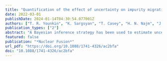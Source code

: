 ```yaml
---
title: "Quantification of the effect of uncertainty on impurity migration in PISCES-A simulated with GITR"
date: 2022-03-01
publishDate: 2024-01-14T04:30:54.077001Z
authors: ["T. R. Younkin", "K. Sargsyan", "T. Casey", "H. N. Najm", "J. M. Canik", "D. L. Green", "R. P. Doerner", "D. Nishijima", "M. Baldwin", "J. Drobny", "D. Curreli", "B. D. Wirth"]
publication_types: ["2"]
abstract: "A Bayesian inference strategy has been used to estimate uncertain inputs to global impurity transport code (GITR) modeling predictions of tungsten erosion and migration in the linear plasma device, PISCES-A. This allows quantification of GITR output uncertainty based on the uncertainties in measured PISCES-A plasma electron density and temperature profiles (n_e, T_e) used as inputs to GITR. The technique has been applied for comparison to dedicated experiments performed for high (4 x 1022 m−2 s−1) and low (5 x 1021 m−2 s−1) flux 250 eV He–plasma exposed tungsten (W) targets designed to assess the net and gross erosion of tungsten, and corresponding W impurity transport. The W target design and orientation, impurity collector, and diagnostics, have been designed to eliminate complexities associated with tokamak divertor plasma exposures (inclined target, mixed plasma species, re-erosion, etc) to benchmark results against the trace impurity transport model simulated by GITR. The simulated results of the erosion, migration, and re-deposition of W during the experiment from the GITR code coupled to materials response models are presented. Specifically, the modeled and experimental W I emission spectroscopy data for a 429.4 nm line and net erosion through the target and collector mass difference measurements are compared. The methodology provides predictions of observable quantities of interest with quantified uncertainty, allowing estimation of moments, together with the sensitivities to plasma temperature and density."
featured: false
publication: "*Nuclear Fusion*"
url_pdf: "https://doi.org/10.1088/1741-4326/ac2bfa"
doi: "10.1088/1741-4326/ac2bfa"
---
```


